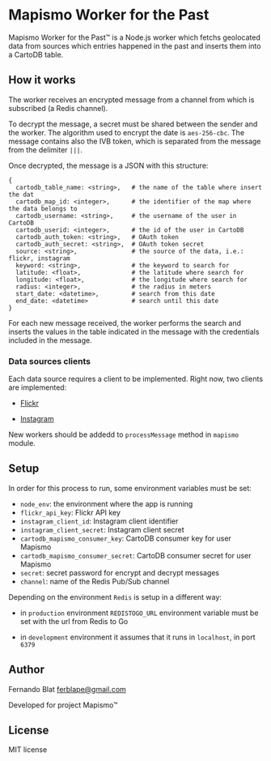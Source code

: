 # Mapismo Worker for the Past

Mapismo Worker for the Past™ is a Node.js worker which fetchs geolocated data from sources which entries happened in the past and inserts them into a CartoDB table.

## How it works

The worker receives an encrypted message from a channel from which is subscribed (a Redis channel).

To decrypt the message, a secret must be shared between the sender and the worker. The algorithm used to encrypt the date is `aes-256-cbc`. The message contains also the IVB token, which is separated from the message from the delimiter `|||`.

Once decrypted, the message is a JSON with this structure:

````
{
  cartodb_table_name: <string>,   # the name of the table where insert the dat
  cartodb_map_id: <integer>,      # the identifier of the map where the data belongs to
  cartodb_username: <string>,     # the username of the user in CartoDB
  cartodb_userid: <integer>,      # the id of the user in CartoDB
  cartodb_auth_token: <string>,   # OAuth token
  cartodb_auth_secret: <string>,  # OAuth token secret
  source: <string>,               # the source of the data, i.e.: flickr, instagram
  keyword: <string>,              # the keyword to search for
  latitude: <float>,              # the latitude where search for
  longitude: <float>,             # the longitude where search for
  radius: <integer>,              # the radius in meters
  start_date: <datetime>,         # search from this date
  end_date: <datetime>            # search until this date
}
````

For each new message received, the worker performs the search and inserts the values in the table indicated in the message with the credentials included in the message.

### Data sources clients

Each data source requires a client to be implemented. Right now, two clients are implemented:

- [Flickr](http://flickr.com)

- [Instagram](http://instagram.com)

New workers should be addedd to `processMessage` method in `mapismo` module.


## Setup

In order for this process to run, some environment variables must be set:

  - `node_env`: the environment where the app is running
  - `flickr_api_key`: Flickr API key
  - `instagram_client_id`: Instagram client identifier
  - `instagram_client_secret`: Instagram client secret
  - `cartodb_mapismo_consumer_key`: CartoDB consumer key for user Mapismo
  - `cartodb_mapismo_consumer_secret`: CartoDB consumer secret for user Mapismo
  - `secret`: secret password for encrypt and decrypt messages
  - `channel`: name of the Redis Pub/Sub channel

Depending on the environment `Redis` is setup in a different way:

  - in `production` environment `REDISTOGO_URL` environment variable must be set with the url from Redis to Go

  - in `development` environment it assumes that it runs in `localhost`, in port `6379`

## Author

Fernando Blat <ferblape@gmail.com>

Developed for project Mapismo™

## License

MIT license